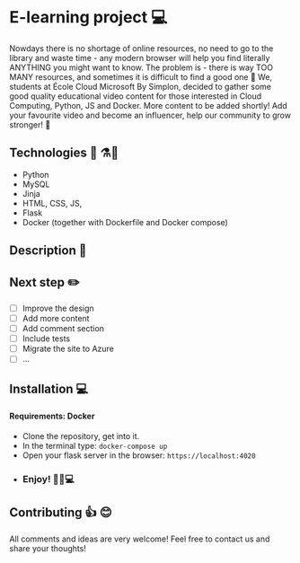 # E-learning project :computer: 
Nowdays there is no shortage of online resources, no need to go to the library and waste  time - any modern browser will help you find literally ANYTHING you might want to know. The problem is - there is way TOO MANY resources, and sometimes it is difficult to find a good one :eyes:
We, students at École Cloud Microsoft By Simplon, decided to gather some good quality educational video content for those interested in Cloud Computing, Python, JS and Docker. More content to be added shortly! 
Add your favourite video and become an influencer, help our community to grow stronger! :muscle:
## Technologies  :snake: ⚗️:whale:
- Python
- MySQL 
- Jinja
- HTML, CSS, JS, 
- Flask 
- Docker (together with Dockerfile and Docker compose) 

## Description :pencil:


## Next step :pencil2:

 - [ ] Improve the design
 - [ ] Add more content
 - [ ] Add comment section
 - [ ] Include tests
 - [ ] Migrate the site to Azure 
 - [ ] ...
 
 ## Installation :computer:
#### Requirements: Docker
- Clone the repository, get into it.
- In the terminal type:
```docker-compose up```
- Open your flask server in the browser:
```https://localhost:4020```
- ### Enjoy! 🍿🥤:computer:
 ## Contributing :thumbsup: :blush: 
 All comments and ideas are very welcome! Feel free to contact us and share your thoughts!  